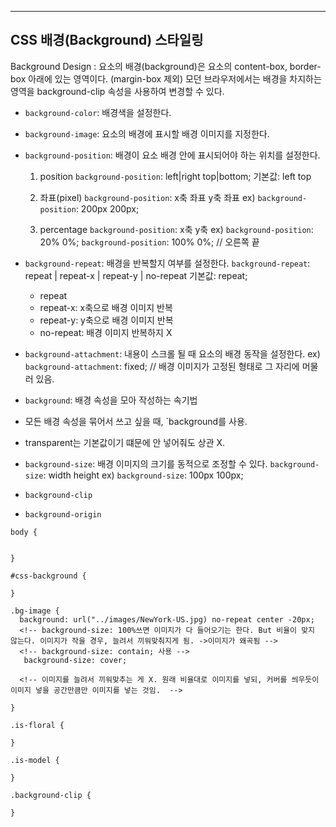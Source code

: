 
  ------------------------------------------------
  CSS 배경(Background) 스타일링
  ------------------------------------------------
  Background Design
  : 요소의 배경(background)은 요소의  content-box, border-box 아래에 있는 영역이다.
  (margin-box 제외)
  모던 브라우저에서는 배경을 차지하는 영역을 background-clip 속성을 사용하여 변경할 수 있다.

*  `background-color`: 배경색을 설정한다.
* `background-image`: 요소의 배경에 표시할 배경 이미지를 지정한다.
* `background-position`: 배경이 요소 배경 안에 표시되어야 하는 위치를 설정한다.
  1. position
    `background-position`: left|right top|bottom;
기본값: left top


  2. 좌표(pixel)
  `background-position`: x축 좌표 y축 좌표
  ex) `background-position`: 200px 200px;


  3. percentage 
  `background-position`: x축 y축
  ex) `background-position`: 20% 0%;
       `background-position`: 100% 0%;
       // 오른쪽 끝


* `background-repeat`: 배경을 반복할지 여부를 설정한다.
`background-repeat`: repeat | repeat-x | repeat-y | no-repeat
기본값: repeat;

  - repeat
  - repeat-x: x축으로 배경 이미지 반복
  - repeat-y: y축으로 배경 이미지 반복
  - no-repeat: 배경 이미지 반복하지 X


* `background-attachment`: 내용이 스크롤 될 때 요소의 배경 동작을 설정한다.
ex) `background-attachment`: fixed;
// 배경 이미지가 고정된 형태로 그 자리에 머물러 있음.


* `background`: 배경 속성을 모아 작성하는 속기법
- 모든 배경 속성을 묶어서 쓰고 싶을 때, `background를 사용.

- transparent는 기본값이기 떄문에 안 넣어줘도 상관 X.


* `background-size`: 배경 이미지의 크기를 동적으로 조정할 수 있다. 
`background-size`: width height
ex) `background-size`: 100px 100px;


* `background-clip`
* `background-origin`



```
body {
  

}

#css-background {

}

.bg-image {
  background: url("../images/NewYork-US.jpg) no-repeat center -20px;
  <!-- background-size: 100%쓰면 이미지가 다 들어오기는 한다. But 비율이 맞지 않는다. 이미지가 작을 경우, 늘려서 끼워맞춰지게 됨. ->이미지가 왜곡됨 -->
  <!-- background-size: contain; 사용 -->
   background-size: cover;
   
  <!-- 이미지를 늘려서 끼워맞추는 게 X. 원래 비율대로 이미지를 넣되, 커버를 씌우듯이 이미지 넣을 공간만큼만 이미지를 넣는 것임.  -->

}

.is-floral {

}

.is-model {

}

.background-clip {

}
```
